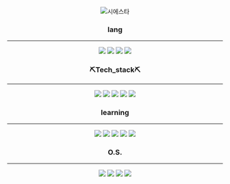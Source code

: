 



<div align="center">


![시에스타](https://github.com/Leehomin11/Leehomin11/assets/108207397/fe9200a9-2eea-4afc-863e-dc0540658b34)



### lang
-----------------
<img src="https://img.shields.io/badge/c-A8B9CC.svg?style=for-the-badge&logo=c&logoColor=white" />
<img src="https://img.shields.io/badge/java-437291.svg?style=for-the-badge&logo=openjdk&logoColor=white" />
<img src="https://img.shields.io/badge/python-3776AB.svg?style=for-the-badge&logo=python&logoColor=white" />
<img src="https://img.shields.io/badge/Dart-0175C2.svg?style=for-the-badge&logo=Dart&logoColor=white" />


### ⛏️Tech_stack⛏️
-------------------

<div align="center">

<img src="https://img.shields.io/badge/next.js-white.svg?style=for-the-badge&logo=next.js&logoColor=black" />
<img src="https://img.shields.io/badge/node.js-339933.svg?style=for-the-badge&logo=nodedotjs&logoColor=white" />
<img src="https://img.shields.io/badge/Flutter-02569B.svg?style=for-the-badge&logo=flutter&logoColor=white" />
<img src="https://img.shields.io/badge/wireshark-1679A7.svg?style=for-the-badge&logo=wireshark&logoColor=white" />
<img src="https://img.shields.io/badge/React-gray?style=for-the-badge&logo=React&logoColor=61DAFB" /> 

<div align=center>

### learning

----------------

<img src="https://img.shields.io/badge/prisma-2D3748?style=for-the-badge&logo=prisma&logoColor=white" /> 
<img src="https://img.shields.io/badge/LLVM-262D3A?style=for-the-badge&logo=LLVM&logoColor=white" /> 
<img src="https://img.shields.io/badge/Swift-F05138?style=for-the-badge&logo=Swift&logoColor=white" /> 
<img src="https://img.shields.io/badge/postgresql-4169E1?style=for-the-badge&logo=postgresql&logoColor=white" /> 
<img src="https://img.shields.io/badge/firebase-white?style=for-the-badge&logo=Firebase&logoColor=FFCA28" /> 

### O.S.

----------------

</div>

<img src="https://img.shields.io/badge/ubuntu-orange?style=for-the-badge&logo=ubuntu&logoColor=white" /> 
<img src="https://img.shields.io/badge/kalilinux-557C94?style=for-the-badge&logo=kalilinux&logoColor=black" />
<img src="https://img.shields.io/badge/Windows-0078D6?style=for-the-badge&logo=windows&logoColor=white" />
<img src="https://img.shields.io/badge/mac%20os-white?style=for-the-badge&logo=apple&logoColor=black" />

<div align=center>
  
